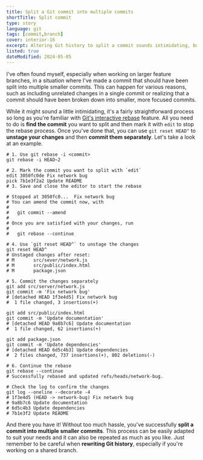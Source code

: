 ```yaml
---
title: Split a Git commit into multiple commits
shortTitle: Split commit
type: story
language: git
tags: [commit,branch]
cover: interior-16
excerpt: Altering Git history to split a commit sounds intimidating, but it's not that hard. Let's walk through the process step by step.
listed: true
dateModified: 2024-05-05
---
```


I've often found myself, especially when working on larger feature branches, in a situation where I've made a commit that should have been split into multiple smaller commits. This can happen for various reasons, such as including unrelated changes in a single commit or realizing that a commit should have been broken down into smaller, more focused commits.

While it might sound a little intimidating, it's a fairly straightforward process so long as you're familiar with [Git's interactive rebase](/git/s/interactive-rebase) feature. All you need to do is **find the commit** you want to split and then mark it with `edit` to stop the rebase process. Once you've done that, you can use `git reset HEAD^` to **unstage your changes** and then **commit them separately**. Let's take a look at an example.

```shell
# 1. Use git rebase -i <commit>
git rebase -i HEAD~2
```

```shell [git-rebase-todo]
# 2. Mark the commit you want to split with `edit`
edit 3050fc0de Fix network bug
pick 7b1e3f2a2 Update README
# 3. Save and close the editor to start the rebase
```

```shell
# Stopped at 3050fc0...  Fix network bug
# You can amend the commit now, with
#
#   git commit --amend
#
# Once you are satisfied with your changes, run
#
#   git rebase --continue

# 4. Use `git reset HEAD^` to unstage the changes
git reset HEAD^
# Unstaged changes after reset:
# M       src/sever/network.js
# M       src/public/index.html
# M       package.json

# 5. Commit the changes separately
git add src/server/network.js
git commit -m 'Fix network bug'
# [detached HEAD 1f3e4d5] Fix network bug
#  1 file changed, 3 insertions(+)

git add src/public/index.html
git commit -m 'Update documentation'
# [detached HEAD 9a8b7c6] Update documentation
#  1 file changed, 62 insertions(+)

git add package.json
git commit -m 'Update dependencies'
# [detached HEAD 6d5c4b3] Update dependencies
#  2 files changed, 737 insertions(+), 802 deletions(-)

# 6. Continue the rebase
git rebase --continue
# Successfully rebased and updated refs/heads/network-bug.

# Check the log to confirm the changes
git log --oneline --decorate -4
# 1f3e4d5 (HEAD -> network-bug) Fix network bug
# 9a8b7c6 Update documentation
# 6d5c4b3 Update dependencies
# 7b1e3f2 Update README
```

And there you have it! Without too much hassle, you've successfully **split a commit into multiple smaller commits**. This process can be easily adapted to suit your needs and it can also be repeated as much as you like. Just remember to be careful when **rewriting Git history**, especially if you're working on a shared branch.
